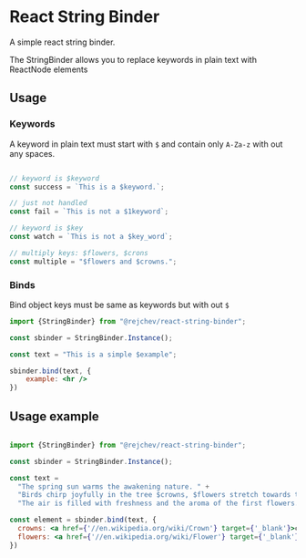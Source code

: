 # React String Binder
A simple react string binder.

The StringBinder allows you to replace keywords in plain text with ReactNode elements

## Usage
### Keywords
A keyword in plain text must start with `$` and contain only `A-Za-z` with out any spaces.

```jsx

// keyword is $keyword
const success = `This is a $keyword.`;

// just not handled
const fail = `This is not a $1keyword`;

// keyword is $key
const watch = `This is not a $key_word`;

// multiply keys: $flowers, $crons
const multiple = "$flowers and $crowns.";
```
### Binds
Bind object keys must be same as keywords but with out `$`

```jsx
import {StringBinder} from "@rejchev/react-string-binder";

const sbinder = StringBinder.Instance();

const text = "This is a simple $example";

sbinder.bind(text, {
    example: <hr />
})

```

## Usage example

```jsx

import {StringBinder} from "@rejchev/react-string-binder";

const sbinder = StringBinder.Instance();

const text = 
  "The spring sun warms the awakening nature. " +
  "Birds chirp joyfully in the tree $crowns, $flowers stretch towards the heavenly surface. " +
  "The air is filled with freshness and the aroma of the first flowers."

const element = sbinder.bind(text, {
  crowns: <a href={'//en.wikipedia.org/wiki/Crown'} target={'_blank'}>crowns</a>,
  flowers: <a href={'//en.wikipedia.org/wiki/Flower'} target={'_blank'}>flowers</a>
})
```